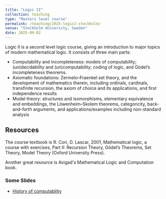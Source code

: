 ```yaml
---	
title: "Logic II"	
collection: teaching		
type: "Masters level course"		
permalink: /teaching/2025-logic2-stockholm/
venue: "Stockholm University, Sweden"	
date: 2025-09-02		
---	
```




Logic II is a second level logic course, giving an introduction to major topics of modern mathematical logic. It consists of three main parts:

- Computability and incompleteness: models of computability; (un)decidability and (un)computability; coding of logic, and Gödel’s incompleteness theorems.
-  Axiomatic foundations: Zermelo–Fraenkel set theory, and the development of mathematics therein, including ordinals, cardinals, transfinite recursion, the axiom of choice and its applications, and first independence results
- Model theory: structures and isomorphisms, elementary equivalence and embeddings, the Löwenheim–Skolem theorems, categoricity, back-and-forth arguments, and applications/examples including non-standard analysis

## Resources

The course textbook is R. Cori, D. Lascar, 2001, Mathematical logic, a course with exercises, Part II: Recursion Theory, Gödel’s Theorems, Set Theory, Model Theory (Oxford University Press). 

Another great resource is Avigad's Mathematical Logic and Computation book.  

### Some Slides 

- [History of computability](/files/teaching/what-is-computation.pdf)








		
